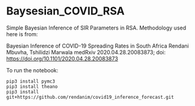 # Baysesian_COVID_RSA

Simple Bayesian Inference of SIR Parameters in RSA. Methodology used here is from:

Bayesian Inference of COVID-19 Spreading Rates in South Africa
Rendani Mbuvha, Tshilidzi Marwala
medRxiv 2020.04.28.20083873; doi: https://doi.org/10.1101/2020.04.28.20083873

To run the notebook:

```
pip3 install pymc3
pip3 install theano 
pip3 install git+https://github.com/rendanim/covid19_inference_forecast.git


```